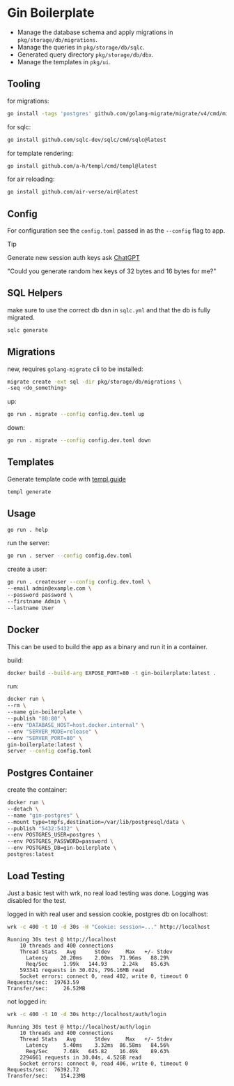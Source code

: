 # Gin Boilerplate

* Manage the database schema and apply migrations in `pkg/storage/db/migrations`.
* Manage the queries in `pkg/storage/db/sqlc`.
* Generated query directory `pkg/storage/db/dbx`.
* Manage the templates in `pkg/ui`.

## Tooling
for migrations:
```bash
go install -tags 'postgres' github.com/golang-migrate/migrate/v4/cmd/migrate@latest
```
for sqlc:
```bash
go install github.com/sqlc-dev/sqlc/cmd/sqlc@latest
```
for template rendering:
```bash
go install github.com/a-h/templ/cmd/templ@latest
```
for air reloading:
```bash
go install github.com/air-verse/air@latest
```

## Config
For configuration see the `config.toml` passed in as the `--config` flag to app.

> [!TIP]
> Generate new session auth keys ask [ChatGPT](https://chat.openai.com)
> 
> "Could you generate random hex keys of 32 bytes and 16 bytes for me?"

## SQL Helpers
make sure to use the correct db dsn in `sqlc.yml` and that the db is fully migrated.
```bash
sqlc generate
```

## Migrations

new, requires `golang-migrate` cli to be installed:
```bash
migrate create -ext sql -dir pkg/storage/db/migrations \
-seq <do_something>
```

up:
```bash
go run . migrate --config config.dev.toml up
```

down:
```bash
go run . migrate --config config.dev.toml down
```

## Templates

Generate template code with [templ.guide](https://templ.guide)
```bash
templ generate
```

## Usage

```bash
go run . help
```

run the server:
```bash
go run . server --config config.dev.toml
```

create a user:
```bash
go run . createuser --config config.dev.toml \
--email admin@example.com \
--password password \
--firstname Admin \
--lastname User
```

## Docker
This can be used to build the app as a binary and run it in a container.

build:
```bash
docker build --build-arg EXPOSE_PORT=80 -t gin-boilerplate:latest .
```

run:
```bash
docker run \
--rm \
--name gin-boilerplate \
--publish "80:80" \
--env "DATABASE_HOST=host.docker.internal" \
--env "SERVER_MODE=release" \
--env "SERVER_PORT=80" \
gin-boilerplate:latest \
server --config config.toml
```

## Postgres Container

create the container:
```bash
docker run \
--detach \
--name "gin-postgres" \
--mount type=tmpfs,destination=/var/lib/postgresql/data \
--publish "5432:5432" \
--env POSTGRES_USER=postgres \
--env POSTGRES_PASSWORD=password \
--env POSTGRES_DB=gin-boilerplate \
postgres:latest
```

## Load Testing

Just a basic test with wrk, no real load testing was done. Logging was disabled for the test.

logged in with real user and session cookie, postgres db on localhost:
```bash
wrk -c 400 -t 10 -d 30s -H "Cookie: session=..." http://localhost
```

    Running 30s test @ http://localhost
        10 threads and 400 connections
        Thread Stats   Avg      Stdev     Max   +/- Stdev
          Latency    20.20ms    2.00ms  71.96ms   88.29%
          Req/Sec     1.99k   144.93     2.24k    85.63%
        593341 requests in 30.02s, 796.16MB read
        Socket errors: connect 0, read 402, write 0, timeout 0
    Requests/sec:  19763.59
    Transfer/sec:     26.52MB

not logged in:
```bash
wrk -c 400 -t 10 -d 30s http://localhost/auth/login
```

    Running 30s test @ http://localhost/auth/login
        10 threads and 400 connections
        Thread Stats   Avg      Stdev     Max   +/- Stdev
          Latency     5.40ms    3.32ms  86.58ms   84.56%
          Req/Sec     7.68k   645.82    16.49k    89.63%
        2294661 requests in 30.04s, 4.52GB read
        Socket errors: connect 0, read 406, write 0, timeout 0
    Requests/sec:  76392.72
    Transfer/sec:    154.23MB
